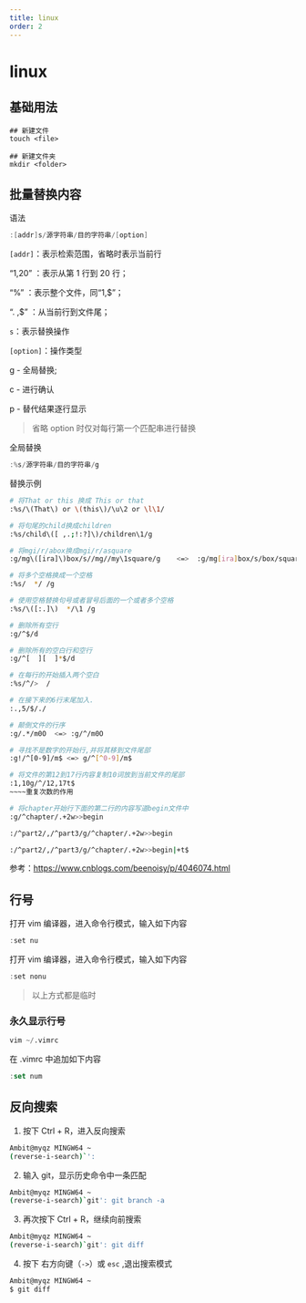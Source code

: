 ```yaml
---
title: linux
order: 2
---
```


# linux

## 基础用法

```shell
## 新建文件
touch <file>

## 新建文件夹
mkdir <folder>
```

## 批量替换内容

语法

```v
:[addr]s/源字符串/目的字符串/[option]
```

`[addr]`：表示检索范围，省略时表示当前行

“1,20” ：表示从第 1 行到 20 行；

“%” ：表示整个文件，同“1,$”；

“. ,$” ：从当前行到文件尾；

`s`：表示替换操作

`[option]`：操作类型

g - 全局替换;

c - 进行确认

p - 替代结果逐行显示

> 省略 option 时仅对每行第一个匹配串进行替换

全局替换

```v
:%s/源字符串/目的字符串/g
```

替换示例

```bash
# 将That or this 换成 This or that
:%s/\(That\) or \(this\)/\u\2 or \l\1/

# 将句尾的child换成children
:%s/child\([ ,.;!:?]\)/children\1/g

# 将mgi/r/abox换成mgi/r/asquare
:g/mg\([ira]\)box/s//mg//my\1square/g    <=>  :g/mg[ira]box/s/box/square/g

# 将多个空格换成一个空格
:%s/  */ /g

# 使用空格替换句号或者冒号后面的一个或者多个空格
:%s/\([:.]\)  */\1 /g

# 删除所有空行
:g/^$/d

# 删除所有的空白行和空行
:g/^[  ][  ]*$/d

# 在每行的开始插入两个空白
:%s/^/>  /

# 在接下来的6行末尾加入.
:.,5/$/./

# 颠倒文件的行序
:g/.*/m0O  <=> :g/^/m0O

# 寻找不是数字的开始行,并将其移到文件尾部
:g!/^[0-9]/m$ <=> g/^[^0-9]/m$

# 将文件的第12到17行内容复制10词放到当前文件的尾部
:1,10g/^/12,17t$
~~~~重复次数的作用

# 将chapter开始行下面的第二行的内容写道begin文件中
:g/^chapter/.+2w>>begin

:/^part2/,/^part3/g/^chapter/.+2w>>begin

:/^part2/,/^part3/g/^chapter/.+2w>>begin|+t$
```

参考：https://www.cnblogs.com/beenoisy/p/4046074.html

## 行号

打开 vim 编译器，进入命令行模式，输入如下内容

```v
:set nu
```

打开 vim 编译器，进入命令行模式，输入如下内容

```v
:set nonu
```

> 以上方式都是临时

### 永久显示行号

```v
vim ~/.vimrc
```

在 .vimrc 中追加如下内容

```js
:set num
```

## 反向搜索

1. 按下 Ctrl + R，进入反向搜索

```bash
Ambit@myqz MINGW64 ~
(reverse-i-search)`':
```

2. 输入 git，显示历史命令中一条匹配

```bash
Ambit@myqz MINGW64 ~
(reverse-i-search)`git': git branch -a
```

3. 再次按下 Ctrl + R，继续向前搜索

```bash
Ambit@myqz MINGW64 ~
(reverse-i-search)`git': git diff
```

4. 按下 右方向键（`->`）或 `esc` ,退出搜索模式

```bash
Ambit@myqz MINGW64 ~
$ git diff
```
